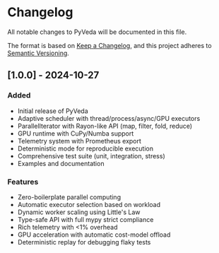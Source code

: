 # Changelog

All notable changes to PyVeda will be documented in this file.

The format is based on [Keep a Changelog](https://keepachangelog.com/en/1.0.0/),
and this project adheres to [Semantic Versioning](https://semver.org/spec/v2.0.0.html).

## [1.0.0] - 2024-10-27

### Added
- Initial release of PyVeda
- Adaptive scheduler with thread/process/async/GPU executors
- ParallelIterator with Rayon-like API (map, filter, fold, reduce)
- GPU runtime with CuPy/Numba support
- Telemetry system with Prometheus export
- Deterministic mode for reproducible execution
- Comprehensive test suite (unit, integration, stress)
- Examples and documentation

### Features
- Zero-boilerplate parallel computing
- Automatic executor selection based on workload
- Dynamic worker scaling using Little's Law
- Type-safe API with full mypy strict compliance
- Rich telemetry with <1% overhead
- GPU acceleration with automatic cost-model offload
- Deterministic replay for debugging flaky tests
